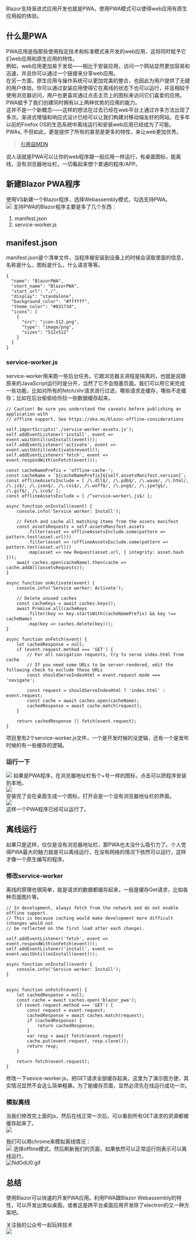 Blazor支持渐进式应用开发也就是PWA。使用PWA模式可以使得web应用有原生应用般的体验。
## 什么是PWA
PWA应用是指那些使用指定技术和标准模式来开发的web应用，这将同时赋予它们web应用和原生应用的特性。   
例如，web应用更加易于发现——相比于安装应用，访问一个网站显然更加容易和迅速，并且你可以通过一个链接来分享web应用。   
在另一方面，原生应用与操作系统可以更加完美的整合，也因此为用户提供了无缝的用户体验。你可以通过安装应用使得它在离线的状态下也可以运行，并且相较于使用浏览器访问，用户也更喜欢通过点击主页上的图标来访问它们喜爱的应用。   
PWA赋予了我们创建同时拥有以上两种优势的应用的能力。   
这并不是一个新概念——这样的想法在过去已经在web平台上通过许多方法出现了多次。渐进式增强和响应式设计已经可以让我们构建对移动端友好的网站。在多年以前的Firefox OS的生态系统中离线运行和安装web应用已经成为了可能。   
PWAs, 不但如此，更是提供了所有的甚至是更多的特性，来让web更加优秀。   
   
> [引用自MDN](https://developer.mozilla.org/zh-CN/docs/Web/Progressive_web_apps/Introduction)

说人话就是PWA可以让你的web程序跟一般应用一样运行，有桌面图标，能离线，没有浏览器地址栏，一切看起来想个普通的程序/APP。
## 新建Blazor PWA程序
使用VS新建一个Blazor程序，选择Webassembly模式，勾选支持PWA。   
![](https://s1.ax1x.com/2020/06/24/NdJT81.md.png)
支持PWA的Blazor程序主要是多了几个东西：   
1. manifest.json
2. service-worker.js   

## manifest.json
manifest.json是个清单文件，当程序被安装到设备上的时候会读取里面的信息，名称是什么，图标是什么，什么语言等等。
```
{
  "name": "BlazorPWA",
  "short_name": "BlazorPWA",
  "start_url": "./",
  "display": "standalone",
  "background_color": "#ffffff",
  "theme_color": "#03173d",
  "icons": [
    {
      "src": "icon-512.png",
      "type": "image/png",
      "sizes": "512x512"
    }
  ]
}

```
### service-worker.js
service-worker用来跑一些后台任务。它跟浏览器主进程是隔离的，也就是说跟原来的JavaScript运行时是分开，当然了它不会阻塞页面。我们可以用它来完成一些功能，比如对所有的fetch/xhr请求进行过滤，哪些请求走缓存，哪些不走缓存；比如在后台偷偷给你拉一些数据缓存起来。
```
// Caution! Be sure you understand the caveats before publishing an application with
// offline support. See https://aka.ms/blazor-offline-considerations

self.importScripts('./service-worker-assets.js');
self.addEventListener('install', event => event.waitUntil(onInstall(event)));
self.addEventListener('activate', event => event.waitUntil(onActivate(event)));
self.addEventListener('fetch', event => event.respondWith(onFetch(event)));

const cacheNamePrefix = 'offline-cache-';
const cacheName = `${cacheNamePrefix}${self.assetsManifest.version}`;
const offlineAssetsInclude = [ /\.dll$/, /\.pdb$/, /\.wasm/, /\.html/, /\.js$/, /\.json$/, /\.css$/, /\.woff$/, /\.png$/, /\.jpe?g$/, /\.gif$/, /\.ico$/ ];
const offlineAssetsExclude = [ /^service-worker\.js$/ ];

async function onInstall(event) {
    console.info('Service worker: Install');

    // Fetch and cache all matching items from the assets manifest
    const assetsRequests = self.assetsManifest.assets
        .filter(asset => offlineAssetsInclude.some(pattern => pattern.test(asset.url)))
        .filter(asset => !offlineAssetsExclude.some(pattern => pattern.test(asset.url)))
        .map(asset => new Request(asset.url, { integrity: asset.hash }));
    await caches.open(cacheName).then(cache => cache.addAll(assetsRequests));
}

async function onActivate(event) {
    console.info('Service worker: Activate');

    // Delete unused caches
    const cacheKeys = await caches.keys();
    await Promise.all(cacheKeys
        .filter(key => key.startsWith(cacheNamePrefix) && key !== cacheName)
        .map(key => caches.delete(key)));
}

async function onFetch(event) {
    let cachedResponse = null;
    if (event.request.method === 'GET') {
        // For all navigation requests, try to serve index.html from cache
        // If you need some URLs to be server-rendered, edit the following check to exclude those URLs
        const shouldServeIndexHtml = event.request.mode === 'navigate';

        const request = shouldServeIndexHtml ? 'index.html' : event.request;
        const cache = await caches.open(cacheName);
        cachedResponse = await cache.match(request);
    }

    return cachedResponse || fetch(event.request);
}

```
项目里有2个service-worker.js文件，一个是开发时候的没逻辑，还有一个是发布时候的有一些缓存的逻辑。
### 运行一下
![](https://s1.ax1x.com/2020/06/24/NdwIe0.png)
如果是PWA程序，在浏览器地址栏有个+号一样的图标，点击可以把程序安装到本地。   
![](https://s1.ax1x.com/2020/06/24/Nd0v9g.png)   
安装完了会在桌面生成一个图标，打开会是一个没有浏览器地址栏的界面。    
![](https://s1.ax1x.com/2020/06/24/NdBhV0.png)    
这样一个PWA程序已经可以运行了。
## 离线运行
如果只是这样，仅仅是没有浏览器地址栏，那PWA也太没什么吸引力了。个人觉得PWA最大的魅力就是可以离线运行，在没有网络的情况下依然可以运行，这样才像一个原生编写的程序。   
### 修改service-worker
离线的原理也很简单，就是请求的数据都缓存起来，一般是缓存Get请求，比如各种页面图片等。
```
// In development, always fetch from the network and do not enable offline support.
// This is because caching would make development more difficult (changes would not
// be reflected on the first load after each change).

self.addEventListener('fetch', event => event.respondWith(onFetch(event)));
self.addEventListener('install', event => event.waitUntil(onInstall(event)));

async function onInstall(event) {
    console.info('Service worker: Install');
}


async function onFetch(event) {
    let cachedResponse = null;
    const cache = await caches.open('blazor_pwa');
    if (event.request.method === 'GET') {
        const request = event.request;
        cachedResponse = await caches.match(request);
        if (cachedResponse) {
            return cachedResponse;
        }
        var resp = await fetch(event.request)
        cache.put(event.request, resp.clone());
        return resp;
    }

    return fetch(event.request);
}
```
修改一下sevice-worker.js，把GET请求全部缓存起来。这里为了演示图方便，其实情况显然不会这么简单粗暴。为了能缓存页面，显然必须先在线运行成功一次。
### 模拟离线
当我们修改完上面的js，然后在线正常一次后，可以看到所有GET请求的资源都被缓存起来了。   
![](https://s1.ax1x.com/2020/06/24/NdHO9e.png)
    
我们可以用chrome来模拟离线情况：   
![](https://s1.ax1x.com/2020/06/24/Ndb1CF.png)
选择offline模式，然后刷新我们的页面，如果依然可以正常运行则表示可以离线运行。    
![NdOdU0.gif](https://s1.ax1x.com/2020/06/24/NdOdU0.gif)    

## 总结
使用Blazor可以快速的开发PWA应用。利用PWA跟Blazor Webassembly的特性，可以开发出类似桌面。或者这是跨平台桌面应用开发除了electron的又一种方案吧。

    
关注我的公众号一起玩转技术   
![](https://s1.ax1x.com/2020/06/29/NfQjds.jpg)